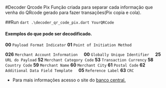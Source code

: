 #Decoder Qrcode Pix
Função criada para separar cada informação que venha do QRcode gerado para fazer transações(Pix copia e cola).

##Run
``` dart .\decoder_qr_code_pix.dart YourQRCode ```

#### Exemplos do que pode ser decodificado.

**00**	`Payload Format Indicator`
**01**	`Point of Initiation Method`

 **026**	`Merchant Account Information`
 &nbsp;&nbsp;&nbsp;&nbsp;**00**	`Globally Unique Identifier`
 &nbsp;&nbsp;&nbsp;&nbsp;**25**	`URL do Payload`
 **52**	`Merchant Category Code`
 **53**	`Transaction Currency`
 **58**	`Country Code`
 **59**	`Merchant Name`
 **60**	`Merchant City`
 **61**	`Postal Code`
 **62**	`Additional Data Field Template`
 &nbsp;&nbsp;&nbsp;&nbsp;**05**	`Reference Label`
 **63**	`CRC`


- Para mais informações acesso o site do [banco central.](https://www.bcb.gov.br/content/estabilidadefinanceira/pix/Regulamento_Pix/II_ManualdePadroesparaIniciacaodoPix.pdf)
